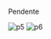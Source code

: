 Pendente


![p5](https://user-images.githubusercontent.com/114637779/218190224-e60360dc-4431-4385-9356-919bc73ab34e.png)
![p6](https://user-images.githubusercontent.com/114637779/218190276-516ab502-608c-4184-b8d9-488be4853e40.png)
